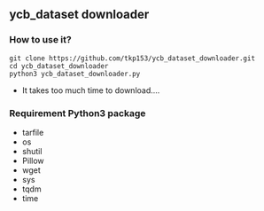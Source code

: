 ## ycb_dataset downloader

### How to use it?
```
git clone https://github.com/tkp153/ycb_dataset_downloader.git
cd ycb_dataset_downloader
python3 ycb_dataset_downloader.py
```

- It takes too much time to download....

### Requirement Python3 package
- tarfile
- os
- shutil
- Pillow
- wget
- sys
- tqdm
- time
